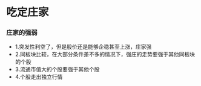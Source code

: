 # 吃定庄家
### 庄家的强弱
- 1.突发性利空了，但是股价还是能够企稳甚至上涨，庄家强
- 2.同板块比较，在大部分条件差不多的情况下，强庄的走势要强于其他同板块的个股
- 3.流通市值大的个股要强于其他个股
- 4.个股走出独立行情




